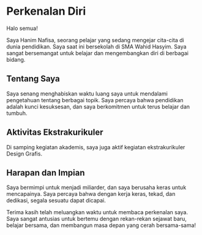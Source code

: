 # Perkenalan Diri

Halo semua!

Saya Hanim Nafisa, seorang pelajar yang sedang mengejar cita-cita di dunia pendidikan. Saya saat ini bersekolah di SMA Wahid Hasyim. Saya sangat bersemangat untuk belajar dan mengembangkan diri di berbagai bidang.

## Tentang Saya
Saya senang menghabiskan waktu luang saya untuk mendalami pengetahuan tentang berbagai topik. Saya percaya bahwa pendidikan adalah kunci kesuksesan, dan saya berkomitmen untuk terus belajar dan tumbuh.

## Aktivitas Ekstrakurikuler
Di samping kegiatan akademis, saya juga aktif kegiatan ekstrakurikuler Design Grafis.

## Harapan dan Impian
Saya bermimpi untuk menjadi miliarder, dan saya berusaha keras untuk mencapainya. Saya percaya bahwa dengan kerja keras, tekad, dan dedikasi, segala sesuatu dapat dicapai.

Terima kasih telah meluangkan waktu untuk membaca perkenalan saya. Saya sangat antusias untuk bertemu dengan rekan-rekan sejawat baru, belajar bersama, dan membangun masa depan yang cerah bersama-sama!

